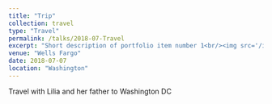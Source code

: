 ```yaml
---
title: "Trip"
collection: travel
type: "Travel"
permalink: /talks/2018-07-Travel
excerpt: "Short description of portfolio item number 1<br/><img src='/images/washinton.jpg'>"
venue: "Wells Fargo"
date: 2018-07-07
location: "Washington"
---
```


Travel with Lilia and her father to Washington DC
